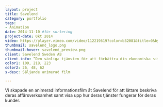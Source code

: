 ```yaml
---
layout: project
title: Savelend
category: portfolio
tags:
- Animation
date: 2014-11-10 #för sortering
project-date: Okt 2014
video: https://player.vimeo.com/video/112219619?color=b32081&title=0&byline=0&portrait=1
thumbnail: savelend_logo.png
thumbnail-hover: savelend_preview.png
client: Savelend Sweden AB
client-info: ”Den vänliga tjänsten för att förbättra din ekonomiska situation, både för dig med tillfälligt behov av pengar och för dig med överskott”
color1: 109, 218, 223
color2: 26, 48, 62
s-desc: Säljande animerad film

---
```

Vi skapade en animerad informationsfilm åt Savelend för att lättare beskriva deras affärsverksamhet samt visa upp hur deras tjänster fungerar för deras kunder.